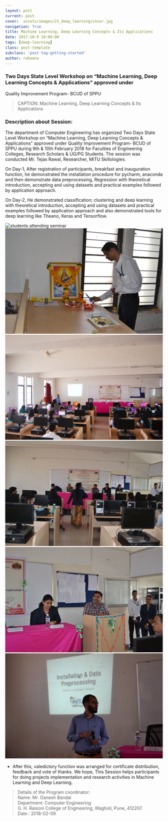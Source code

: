 ```yaml
---
layout: post
current: post
cover:  assets/images/23_deep_learning/cover.jpg
navigation: True
title: Machine Learning, Deep Learning Concepts & Its Applications
date: 2017-10-9 10:00:00
tags: [deep-learning]
class: post-template
subclass: 'post tag-getting-started'
author: raheena
---
```


### Two Days State Level Workshop on “Machine Learning, Deep Learning Concepts & Applications” approved under
Quality Improvement Program- BCUD of SPPU

> CAPTION:  Machine Learning, Deep Learning Concepts & Its Applications
   
### Description about Session:
<p> The department of Computer Engineering has organized   Two Days State Level Workshop on “Machine Learning, Deep Learning Concepts & Applications” approved under Quality Improvement Program- BCUD of SPPU during 9th & 10th February 2018 for  Faculties of Engineering Colleges, Research Scholars & UG/PG Students. The session was conducted Mr. Tejas Rawal, Researcher, MiTU Skillologies.</p>
<p> On Day-1, After registration of participants, breakfast and inauguration function, he demonstrated the installation procedure for pycharm, anaconda and then demonstrate data preprocessing, Regression with theoretical introduction, accepting and using datasets and practical examples followed by application approach.</p> 
<p>On Day-2, He demonstrated classification; clustering and deep learning with theoretical introduction, accepting and using datasets and practical examples followed by application approach and also demonstrated tools for deep learning like Theano, Keras and Tensorflow.</p>

![students attending seminar](assets/images/23_deep_learning/1.jpg  "23_deep_learning_1")
![students attending seminar](assets/images/23_deep_learning/2.jpg  "23_deep_learning_2")
![students attending seminar](assets/images/23_deep_learning/3.jpg  "23_deep_learning_3")
![students attending seminar](assets/images/23_deep_learning/4.jpg  "23_deep_learning_4")
![students attending seminar](assets/images/23_deep_learning/5.jpg  "23_deep_learning_5")
![students attending seminar](assets/images/23_deep_learning/6.jpg  "23_deep_learning_6")


 - After this, valedictory function was arranged for certificate distribution, feedback and vote of thanks. We hope, This Session helps participants for doing projects implementation and research activities in Machine Learning and Deep Learning.

> Details of the Program coordinator: <br>
> Name: Mr. Ganesh Bandal <br>
> Department: Computer Engineering <br>
> G. H. Raisoni College of Engineering, Wagholi, Pune, 412207. <br>
> Date : 2018-02-09